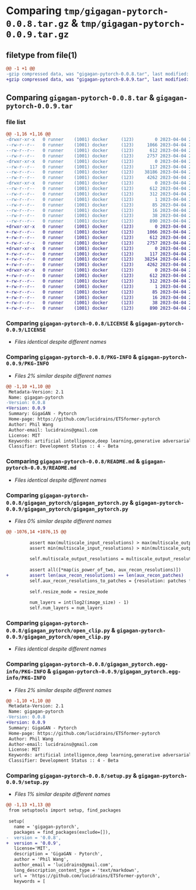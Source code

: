 # Comparing `tmp/gigagan-pytorch-0.0.8.tar.gz` & `tmp/gigagan-pytorch-0.0.9.tar.gz`

## filetype from file(1)

```diff
@@ -1 +1 @@
-gzip compressed data, was "gigagan-pytorch-0.0.8.tar", last modified: Tue Apr  4 20:05:03 2023, max compression
+gzip compressed data, was "gigagan-pytorch-0.0.9.tar", last modified: Tue Apr  4 20:08:13 2023, max compression
```

## Comparing `gigagan-pytorch-0.0.8.tar` & `gigagan-pytorch-0.0.9.tar`

### file list

```diff
@@ -1,16 +1,16 @@
-drwxr-xr-x   0 runner    (1001) docker     (123)        0 2023-04-04 20:05:03.855801 gigagan-pytorch-0.0.8/
--rw-r--r--   0 runner    (1001) docker     (123)     1066 2023-04-04 20:04:48.000000 gigagan-pytorch-0.0.8/LICENSE
--rw-r--r--   0 runner    (1001) docker     (123)      612 2023-04-04 20:05:03.855801 gigagan-pytorch-0.0.8/PKG-INFO
--rw-r--r--   0 runner    (1001) docker     (123)     2757 2023-04-04 20:04:48.000000 gigagan-pytorch-0.0.8/README.md
-drwxr-xr-x   0 runner    (1001) docker     (123)        0 2023-04-04 20:05:03.851801 gigagan-pytorch-0.0.8/gigagan_pytorch/
--rw-r--r--   0 runner    (1001) docker     (123)      117 2023-04-04 20:04:48.000000 gigagan-pytorch-0.0.8/gigagan_pytorch/__init__.py
--rw-r--r--   0 runner    (1001) docker     (123)    38186 2023-04-04 20:04:48.000000 gigagan-pytorch-0.0.8/gigagan_pytorch/gigagan_pytorch.py
--rw-r--r--   0 runner    (1001) docker     (123)     4262 2023-04-04 20:04:48.000000 gigagan-pytorch-0.0.8/gigagan_pytorch/open_clip.py
-drwxr-xr-x   0 runner    (1001) docker     (123)        0 2023-04-04 20:05:03.855801 gigagan-pytorch-0.0.8/gigagan_pytorch.egg-info/
--rw-r--r--   0 runner    (1001) docker     (123)      612 2023-04-04 20:05:03.000000 gigagan-pytorch-0.0.8/gigagan_pytorch.egg-info/PKG-INFO
--rw-r--r--   0 runner    (1001) docker     (123)      312 2023-04-04 20:05:03.000000 gigagan-pytorch-0.0.8/gigagan_pytorch.egg-info/SOURCES.txt
--rw-r--r--   0 runner    (1001) docker     (123)        1 2023-04-04 20:05:03.000000 gigagan-pytorch-0.0.8/gigagan_pytorch.egg-info/dependency_links.txt
--rw-r--r--   0 runner    (1001) docker     (123)       85 2023-04-04 20:05:03.000000 gigagan-pytorch-0.0.8/gigagan_pytorch.egg-info/requires.txt
--rw-r--r--   0 runner    (1001) docker     (123)       16 2023-04-04 20:05:03.000000 gigagan-pytorch-0.0.8/gigagan_pytorch.egg-info/top_level.txt
--rw-r--r--   0 runner    (1001) docker     (123)       38 2023-04-04 20:05:03.855801 gigagan-pytorch-0.0.8/setup.cfg
--rw-r--r--   0 runner    (1001) docker     (123)      890 2023-04-04 20:04:48.000000 gigagan-pytorch-0.0.8/setup.py
+drwxr-xr-x   0 runner    (1001) docker     (123)        0 2023-04-04 20:08:13.908714 gigagan-pytorch-0.0.9/
+-rw-r--r--   0 runner    (1001) docker     (123)     1066 2023-04-04 20:07:59.000000 gigagan-pytorch-0.0.9/LICENSE
+-rw-r--r--   0 runner    (1001) docker     (123)      612 2023-04-04 20:08:13.908714 gigagan-pytorch-0.0.9/PKG-INFO
+-rw-r--r--   0 runner    (1001) docker     (123)     2757 2023-04-04 20:07:59.000000 gigagan-pytorch-0.0.9/README.md
+drwxr-xr-x   0 runner    (1001) docker     (123)        0 2023-04-04 20:08:13.908714 gigagan-pytorch-0.0.9/gigagan_pytorch/
+-rw-r--r--   0 runner    (1001) docker     (123)      117 2023-04-04 20:07:59.000000 gigagan-pytorch-0.0.9/gigagan_pytorch/__init__.py
+-rw-r--r--   0 runner    (1001) docker     (123)    38254 2023-04-04 20:07:59.000000 gigagan-pytorch-0.0.9/gigagan_pytorch/gigagan_pytorch.py
+-rw-r--r--   0 runner    (1001) docker     (123)     4262 2023-04-04 20:07:59.000000 gigagan-pytorch-0.0.9/gigagan_pytorch/open_clip.py
+drwxr-xr-x   0 runner    (1001) docker     (123)        0 2023-04-04 20:08:13.908714 gigagan-pytorch-0.0.9/gigagan_pytorch.egg-info/
+-rw-r--r--   0 runner    (1001) docker     (123)      612 2023-04-04 20:08:13.000000 gigagan-pytorch-0.0.9/gigagan_pytorch.egg-info/PKG-INFO
+-rw-r--r--   0 runner    (1001) docker     (123)      312 2023-04-04 20:08:13.000000 gigagan-pytorch-0.0.9/gigagan_pytorch.egg-info/SOURCES.txt
+-rw-r--r--   0 runner    (1001) docker     (123)        1 2023-04-04 20:08:13.000000 gigagan-pytorch-0.0.9/gigagan_pytorch.egg-info/dependency_links.txt
+-rw-r--r--   0 runner    (1001) docker     (123)       85 2023-04-04 20:08:13.000000 gigagan-pytorch-0.0.9/gigagan_pytorch.egg-info/requires.txt
+-rw-r--r--   0 runner    (1001) docker     (123)       16 2023-04-04 20:08:13.000000 gigagan-pytorch-0.0.9/gigagan_pytorch.egg-info/top_level.txt
+-rw-r--r--   0 runner    (1001) docker     (123)       38 2023-04-04 20:08:13.908714 gigagan-pytorch-0.0.9/setup.cfg
+-rw-r--r--   0 runner    (1001) docker     (123)      890 2023-04-04 20:07:59.000000 gigagan-pytorch-0.0.9/setup.py
```

### Comparing `gigagan-pytorch-0.0.8/LICENSE` & `gigagan-pytorch-0.0.9/LICENSE`

 * *Files identical despite different names*

### Comparing `gigagan-pytorch-0.0.8/PKG-INFO` & `gigagan-pytorch-0.0.9/PKG-INFO`

 * *Files 2% similar despite different names*

```diff
@@ -1,10 +1,10 @@
 Metadata-Version: 2.1
 Name: gigagan-pytorch
-Version: 0.0.8
+Version: 0.0.9
 Summary: GigaGAN - Pytorch
 Home-page: https://github.com/lucidrains/ETSformer-pytorch
 Author: Phil Wang
 Author-email: lucidrains@gmail.com
 License: MIT
 Keywords: artificial intelligence,deep learning,generative adversarial networks
 Classifier: Development Status :: 4 - Beta
```

### Comparing `gigagan-pytorch-0.0.8/README.md` & `gigagan-pytorch-0.0.9/README.md`

 * *Files identical despite different names*

### Comparing `gigagan-pytorch-0.0.8/gigagan_pytorch/gigagan_pytorch.py` & `gigagan-pytorch-0.0.9/gigagan_pytorch/gigagan_pytorch.py`

 * *Files 0% similar despite different names*

```diff
@@ -1076,14 +1076,15 @@
 
         assert max(multiscale_input_resolutions) > max(multiscale_output_resolutions)
         assert min(multiscale_input_resolutions) > min(multiscale_output_resolutions)
 
         self.multiscale_output_resolutions = multiscale_output_resolutions
 
         assert all([*map(is_power_of_two, aux_recon_resolutions)])
+        assert len(aux_recon_resolutions) == len(aux_recon_patches)
         self.aux_recon_resolutions_to_patches = {resolution: patches for resolution, patches in zip(aux_recon_resolutions, aux_recon_patches)}
 
         self.resize_mode = resize_mode
 
         num_layers = int(log2(image_size) - 1)
         self.num_layers = num_layers
```

### Comparing `gigagan-pytorch-0.0.8/gigagan_pytorch/open_clip.py` & `gigagan-pytorch-0.0.9/gigagan_pytorch/open_clip.py`

 * *Files identical despite different names*

### Comparing `gigagan-pytorch-0.0.8/gigagan_pytorch.egg-info/PKG-INFO` & `gigagan-pytorch-0.0.9/gigagan_pytorch.egg-info/PKG-INFO`

 * *Files 2% similar despite different names*

```diff
@@ -1,10 +1,10 @@
 Metadata-Version: 2.1
 Name: gigagan-pytorch
-Version: 0.0.8
+Version: 0.0.9
 Summary: GigaGAN - Pytorch
 Home-page: https://github.com/lucidrains/ETSformer-pytorch
 Author: Phil Wang
 Author-email: lucidrains@gmail.com
 License: MIT
 Keywords: artificial intelligence,deep learning,generative adversarial networks
 Classifier: Development Status :: 4 - Beta
```

### Comparing `gigagan-pytorch-0.0.8/setup.py` & `gigagan-pytorch-0.0.9/setup.py`

 * *Files 1% similar despite different names*

```diff
@@ -1,13 +1,13 @@
 from setuptools import setup, find_packages
 
 setup(
   name = 'gigagan-pytorch',
   packages = find_packages(exclude=[]),
-  version = '0.0.8',
+  version = '0.0.9',
   license='MIT',
   description = 'GigaGAN - Pytorch',
   author = 'Phil Wang',
   author_email = 'lucidrains@gmail.com',
   long_description_content_type = 'text/markdown',
   url = 'https://github.com/lucidrains/ETSformer-pytorch',
   keywords = [
```

